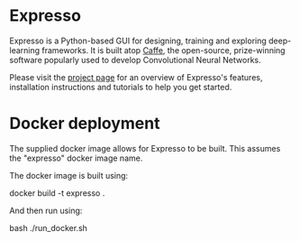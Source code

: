 # Expresso

Expresso is a Python-based GUI for designing, training and exploring deep-learning frameworks. It is built atop [Caffe](http://caffe.berkeleyvision.org), the open-source, prize-winning software popularly used to develop Convolutional Neural Networks.

Please visit the [project page](http://val.serc.iisc.ernet.in/expresso) for an overview of Expresso's features, installation instructions and tutorials to help you get started.

# Docker deployment
The supplied docker image allows for Expresso to be built. This assumes the
"expresso" docker image name.

The docker image is built using:

docker build -t expresso .

And then run using:

bash ./run_docker.sh

